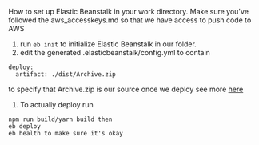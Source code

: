How to set up Elastic Beanstalk in your work directory.
Make sure you've followed the aws_accesskeys.md so that we have access to push code to AWS

1. run `eb init` to initialize Elastic Beanstalk in our folder.
1. edit the generated .elasticbeanstalk/config.yml to contain 
```
deploy:
  artifact: ./dist/Archive.zip
```
to specify that Archive.zip is our source once we deploy
see more [here](https://docs.aws.amazon.com/elasticbeanstalk/latest/dg/eb-cli3-configuration.html#eb-cli3-artifact)

1. To actually deploy run
```
npm run build/yarn build then
eb deploy
eb health to make sure it's okay
```